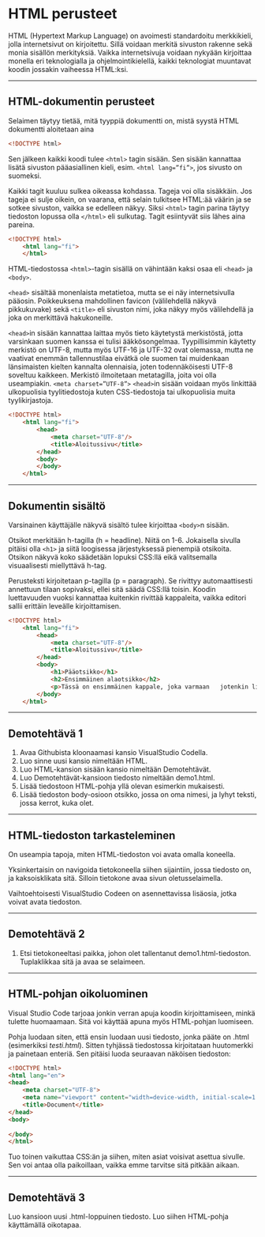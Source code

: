 # HTML perusteet

HTML (Hypertext Markup Language) on avoimesti standardoitu merkkikieli, jolla internetsivut on kirjoitettu. Sillä voidaan merkitä sivuston rakenne sekä monia sisällön merkityksiä. Vaikka internetsivuja voidaan nykyään kirjoittaa monella eri teknologialla ja ohjelmointikielellä, kaikki teknologiat muuntavat koodin jossakin vaiheessa HTML:ksi.

---



## HTML-dokumentin perusteet

Selaimen täytyy tietää, mitä tyyppiä dokumentti on, mistä syystä HTML dokumentti aloitetaan aina 

````HTML 
<!DOCTYPE html>
````

Sen jälkeen kaikki koodi tulee ``<html>`` tagin sisään. Sen sisään kannattaa lisätä sivuston pääasiallinen kieli, esim. ````<html lang=”fi”>````, jos sivusto on suomeksi.

Kaikki tagit kuuluu sulkea oikeassa kohdassa. Tageja voi olla sisäkkäin. Jos tageja ei sulje oikein, on vaarana, että selain tulkitsee HTML:ää väärin ja se sotkee sivuston, vaikka se edelleen näkyy. Siksi ``<html>`` tagin parina täytyy tiedoston lopussa olla ``</html>`` eli sulkutag. Tagit esiintyvät siis lähes aina pareina.

```HTML 
<!DOCTYPE html>
    <html lang="fi">
    </html>
```

HTML-tiedostossa ``<html>``-tagin sisällä on vähintään kaksi osaa eli ``<head>`` ja ``<body>``.

``<head>`` sisältää monenlaista metatietoa, mutta se ei näy internetsivulla pääosin. Poikkeuksena mahdollinen favicon (välilehdellä näkyvä pikkukuvake) sekä ``<title>`` eli sivuston nimi, joka näkyy myös välilehdellä ja joka on merkittävä hakukoneille. 

``<head>``in sisään kannattaa laittaa myös tieto käytetystä merkistöstä, jotta varsinkaan suomen kanssa ei tulisi ääkkösongelmaa. Tyypillisimmin käytetty merkistö on UTF-8, mutta myös UTF-16 ja UTF-32 ovat olemassa, mutta ne vaativat enemmän tallennustilaa eivätkä ole suomen tai muidenkaan länsimaisten kielten kannalta olennaisia, joten todennäköisesti UTF-8 soveltuu kaikkeen. Merkistö ilmoitetaan metatagilla, joita voi olla useampiakin. ``<meta charset=”UTF-8”>`` ``<head>``in sisään voidaan myös linkittää ulkopuolisia tyylitiedostoja kuten CSS-tiedostoja tai ulkopuolisia muita tyylikirjastoja.

```HTML 
<!DOCTYPE html>
    <html lang="fi">
        <head>
            <meta charset="UTF-8"/>
            <title>Aloitussivu</title>
        </head>
        <body>
        </body>
    </html>
```

___

## Dokumentin sisältö

Varsinainen käyttäjälle näkyvä sisältö tulee kirjoittaa ``<body>``n sisään. 

Otsikot merkitään h-tagilla (h = headline). Niitä on 1-6. Jokaisella sivulla pitäisi olla ``<h1>`` ja siitä loogisessa järjestyksessä pienempiä otsikoita. Otsikon näkyvä koko säädetään lopuksi CSS:llä eikä valitsemalla visuaalisesti miellyttävä h-tag. 

Perusteksti kirjoitetaan p-tagilla (p = paragraph). Se rivittyy automaattisesti annettuun tilaan sopivaksi, ellei sitä säädä CSS:llä toisin. Koodin luettavuuden vuoksi kannattaa kuitenkin rivittää kappaleita, vaikka editori sallii erittäin leveälle kirjoittamisen.

```HTML 
<!DOCTYPE html>
    <html lang="fi">
        <head>
            <meta charset="UTF-8"/>
            <title>Aloitussivu</title>
        </head>
        <body>
            <h1>Pääotsikko</h1>
            <h2>Ensimmäinen alaotsikko</h2>
            <p>Tässä on ensimmäinen kappale, joka varmaan   jotenkin liittyy alaotsikkoon.</p>
        </body>
    </html>
```

___

## Demotehtävä 1

1. Avaa Githubista kloonaamasi kansio VisualStudio Codella.
2. Luo sinne uusi kansio nimeltään HTML.
3. Luo HTML-kansion sisään kansio nimeltään Demotehtävät.
4. Luo Demotehtävät-kansioon tiedosto nimeltään demo1.html.
5. Lisää tiedostoon HTML-pohja yllä olevan esimerkin mukaisesti.
6. Lisää tiedoston body-osioon otsikko, jossa on oma nimesi, ja lyhyt teksti, jossa kerrot, kuka olet.

_________

## HTML-tiedoston tarkasteleminen

On useampia tapoja, miten HTML-tiedoston voi avata omalla koneella.

Yksinkertaisin on navigoida tietokoneella siihen sijaintiin, jossa tiedosto on, ja kaksoisklikata sitä. Silloin tietokone avaa sivun oletusselaimella.

Vaihtoehtoisesti VisualStudio Codeen on asennettavissa lisäosia, jotka voivat avata tiedoston.


____

## Demotehtävä 2

1. Etsi tietokoneeltasi paikka, johon olet tallentanut demo1.html-tiedoston. Tuplaklikkaa sitä ja avaa se selaimeen.

____________

## HTML-pohjan oikoluominen

Visual Studio Code tarjoaa jonkin verran apuja koodin kirjoittamiseen, minkä tulette huomaamaan. Sitä voi käyttää apuna myös HTML-pohjan luomiseen.

Pohja luodaan siten, että ensin luodaan uusi tiedosto, jonka pääte on .html (esimerkiksi *testi.html*). Sitten tyhjässä tiedostossa kirjoitataan huutomerkki ja painetaan enteriä. Sen pitäisi luoda seuraavan näköisen tiedoston:


````html
<!DOCTYPE html>
<html lang="en">
<head>
    <meta charset="UTF-8">
    <meta name="viewport" content="width=device-width, initial-scale=1.0">
    <title>Document</title>
</head>
<body>
    
</body>
</html>
````

Tuo toinen <meta> vaikuttaa CSS:än ja siihen, miten asiat voisivat asettua sivulle. Sen voi antaa olla paikoillaan, vaikka emme tarvitse sitä pitkään aikaan.


_________

## Demotehtävä 3

Luo kansioon uusi .html-loppuinen tiedosto. Luo siihen HTML-pohja käyttämällä oikotapaa.